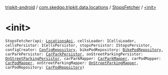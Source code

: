 [tripkit-android](../../index.md) / [com.skedgo.tripkit.data.locations](../index.md) / [StopsFetcher](index.md) / [&lt;init&gt;](./-init-.md)

# &lt;init&gt;

`StopsFetcher(api: `[`LocationsApi`](../-locations-api/index.md)`, cellsLoader: ICellsLoader, cellsPersistor: ICellsPersistor, stopsPersistor: IStopsPersistor, configCreator: `[`ConfigRepository`](../../skedgo.tripkit.agenda/-config-repository/index.md)`, bikePodRepository: `[`BikePodRepository`](../../com.skedgo.tripkit.data.database.locations.bikepods/-bike-pod-repository/index.md)`, carParkPersistor: `[`CarParkPersistor`](../../com.skedgo.tripkit.data.database.locations.carparks/-car-park-persistor/index.md)`, onStreetParkingPersistor: `[`OnStreetParkingPersistor`](../../com.skedgo.tripkit.data.database.locations.onstreetparking/-on-street-parking-persistor/index.md)`, carParkMapper: `[`CarParkMapper`](../../com.skedgo.tripkit.data.database.locations.carparks/-car-park-mapper/index.md)`, carPodMapper: `[`CarPodMapper`](../../com.skedgo.tripkit.data.database.locations.carpods/-car-pod-mapper/index.md)`, onStreetParkingMapper: `[`OnStreetParkingMapper`](../../com.skedgo.tripkit.data.database.locations.onstreetparking/-on-street-parking-mapper/index.md)`, carPodRepository: `[`CarPodRepository`](../../com.skedgo.tripkit.data.database.locations.carpods/-car-pod-repository/index.md)`)`